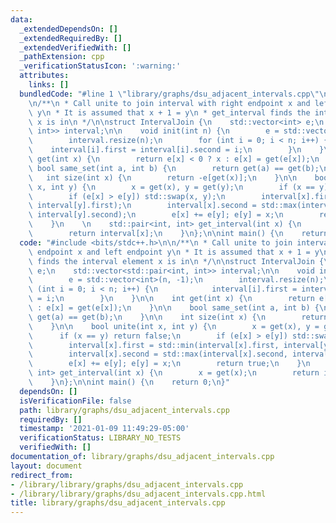 ```yaml
---
data:
  _extendedDependsOn: []
  _extendedRequiredBy: []
  _extendedVerifiedWith: []
  _pathExtension: cpp
  _verificationStatusIcon: ':warning:'
  attributes:
    links: []
  bundledCode: "#line 1 \"library/graphs/dsu_adjacent_intervals.cpp\"\n#include <bits/stdc++.h>\n\
    \n/**\n * Call unite to join interval with right endpoint x and left endpoint\
    \ y\n * It is assumed that x + 1 = y\n * get_interval finds the interval element\
    \ x is in\n */\n\nstruct IntervalJoin {\n    std::vector<int> e;\n    std::vector<std::pair<int,\
    \ int>> interval;\n\n    void init(int n) {\n        e = std::vector<int>(n, -1);\n\
    \        interval.resize(n);\n        for (int i = 0; i < n; i++) {\n        \
    \    interval[i].first = interval[i].second = i;\n        }\n    }\n\n    int\
    \ get(int x) {\n        return e[x] < 0 ? x : e[x] = get(e[x]);\n    }\n\n   \
    \ bool same_set(int a, int b) {\n        return get(a) == get(b);\n    }\n\n \
    \   int size(int x) {\n        return -e[get(x)];\n    }\n\n    bool unite(int\
    \ x, int y) {\n        x = get(x), y = get(y);\n        if (x == y) return false;\n\
    \        if (e[x] > e[y]) std::swap(x, y);\n        interval[x].first = std::min(interval[x].first,\
    \ interval[y].first);\n        interval[x].second = std::max(interval[x].second,\
    \ interval[y].second);\n        e[x] += e[y]; e[y] = x;\n        return true;\n\
    \    }\n    \n    std::pair<int, int> get_interval(int x) {\n        x = get(x);\n\
    \        return interval[x];\n    }\n};\n\nint main() {\n    return 0;\n}\n"
  code: "#include <bits/stdc++.h>\n\n/**\n * Call unite to join interval with right\
    \ endpoint x and left endpoint y\n * It is assumed that x + 1 = y\n * get_interval\
    \ finds the interval element x is in\n */\n\nstruct IntervalJoin {\n    std::vector<int>\
    \ e;\n    std::vector<std::pair<int, int>> interval;\n\n    void init(int n) {\n\
    \        e = std::vector<int>(n, -1);\n        interval.resize(n);\n        for\
    \ (int i = 0; i < n; i++) {\n            interval[i].first = interval[i].second\
    \ = i;\n        }\n    }\n\n    int get(int x) {\n        return e[x] < 0 ? x\
    \ : e[x] = get(e[x]);\n    }\n\n    bool same_set(int a, int b) {\n        return\
    \ get(a) == get(b);\n    }\n\n    int size(int x) {\n        return -e[get(x)];\n\
    \    }\n\n    bool unite(int x, int y) {\n        x = get(x), y = get(y);\n  \
    \      if (x == y) return false;\n        if (e[x] > e[y]) std::swap(x, y);\n\
    \        interval[x].first = std::min(interval[x].first, interval[y].first);\n\
    \        interval[x].second = std::max(interval[x].second, interval[y].second);\n\
    \        e[x] += e[y]; e[y] = x;\n        return true;\n    }\n    \n    std::pair<int,\
    \ int> get_interval(int x) {\n        x = get(x);\n        return interval[x];\n\
    \    }\n};\n\nint main() {\n    return 0;\n}"
  dependsOn: []
  isVerificationFile: false
  path: library/graphs/dsu_adjacent_intervals.cpp
  requiredBy: []
  timestamp: '2021-01-09 11:49:29-05:00'
  verificationStatus: LIBRARY_NO_TESTS
  verifiedWith: []
documentation_of: library/graphs/dsu_adjacent_intervals.cpp
layout: document
redirect_from:
- /library/library/graphs/dsu_adjacent_intervals.cpp
- /library/library/graphs/dsu_adjacent_intervals.cpp.html
title: library/graphs/dsu_adjacent_intervals.cpp
---
```

